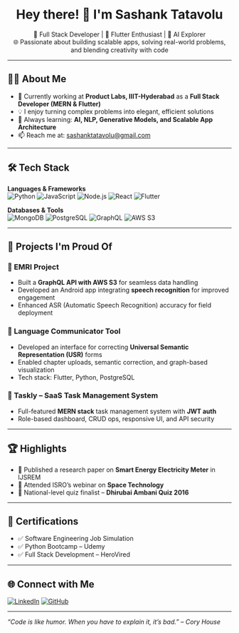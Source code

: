 <h1 align="center">Hey there! 👋 I'm Sashank Tatavolu</h1>

<p align="center">
  🚀 Full Stack Developer | 📱 Flutter Enthusiast | 🤖 AI Explorer <br>
  🌐 Passionate about building scalable apps, solving real-world problems, and blending creativity with code
</p>

---

## 👨‍💻 About Me

- 🔭 Currently working at **Product Labs, IIIT-Hyderabad** as a **Full Stack Developer (MERN & Flutter)**
- 💡 I enjoy turning complex problems into elegant, efficient solutions
- 🌱 Always learning: **AI, NLP, Generative Models, and Scalable App Architecture**
- 📫 Reach me at: [sashanktatavolu@gmail.com](mailto:sashanktatavolu@gmail.com)

---

## 🛠️ Tech Stack

**Languages & Frameworks**  
![Python](https://img.shields.io/badge/Python-3776AB?style=flat&logo=python&logoColor=white)
![JavaScript](https://img.shields.io/badge/JavaScript-F7DF1E?style=flat&logo=javascript&logoColor=black)
![Node.js](https://img.shields.io/badge/Node.js-339933?style=flat&logo=node.js&logoColor=white)
![React](https://img.shields.io/badge/React-61DAFB?style=flat&logo=react&logoColor=black)
![Flutter](https://img.shields.io/badge/Flutter-02569B?style=flat&logo=flutter&logoColor=white)

**Databases & Tools**  
![MongoDB](https://img.shields.io/badge/MongoDB-4EA94B?style=flat&logo=mongodb&logoColor=white)
![PostgreSQL](https://img.shields.io/badge/PostgreSQL-316192?style=flat&logo=postgresql&logoColor=white)
![GraphQL](https://img.shields.io/badge/GraphQL-E10098?style=flat&logo=graphql&logoColor=white)
![AWS S3](https://img.shields.io/badge/AWS%20S3-569A31?style=flat&logo=amazon-aws&logoColor=white)

---

## 🧠 Projects I'm Proud Of

### 🔹 EMRI Project
- Built a **GraphQL API with AWS S3** for seamless data handling
- Developed an Android app integrating **speech recognition** for improved engagement
- Enhanced ASR (Automatic Speech Recognition) accuracy for field deployment

### 🔹 Language Communicator Tool
- Developed an interface for correcting **Universal Semantic Representation (USR)** forms
- Enabled chapter uploads, semantic correction, and graph-based visualization  
- Tech stack: Flutter, Python, PostgreSQL

### 🔹 Taskly – SaaS Task Management System
- Full-featured **MERN stack** task management system with **JWT auth**
- Role-based dashboard, CRUD ops, responsive UI, and API security

---

## 🏆 Highlights

- 📜 Published a research paper on **Smart Energy Electricity Meter** in IJSREM
- 🧠 Attended ISRO’s webinar on **Space Technology**
- 🎯 National-level quiz finalist – **Dhirubai Ambani Quiz 2016**

---

## 📜 Certifications

- ✅ Software Engineering Job Simulation
- ✅ Python Bootcamp – Udemy
- ✅ Full Stack Development – HeroVired

---

## 🌐 Connect with Me

[![LinkedIn](https://img.shields.io/badge/LinkedIn-0077B5?style=flat&logo=linkedin&logoColor=white)](https://www.linkedin.com/in/sashanktatavolu/)
[![GitHub](https://img.shields.io/badge/GitHub-181717?style=flat&logo=github&logoColor=white)](https://github.com/Sashanktatavolu)

---

*“Code is like humor. When you have to explain it, it’s bad.” – Cory House*
